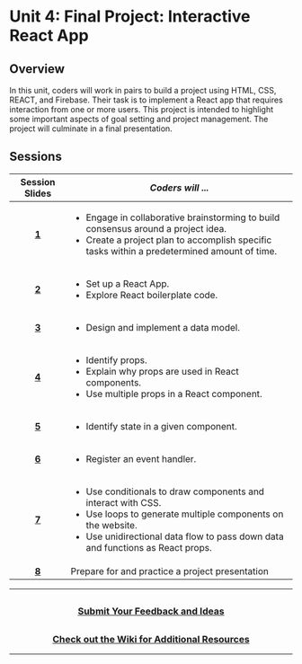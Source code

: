 # Unit 4: Final Project: Interactive React App

## Overview
In this unit, coders will work in pairs to build a project using HTML, CSS, REACT, and Firebase. Their task is to implement a React app that requires interaction from one or more users. This project is intended to highlight some important aspects of goal setting and project management. The project will culminate in a final presentation.

## Sessions 
|Session Slides|*Coders will ...*|
|:-------:|-------|
|**[1](https://docs.google.com/presentation/d/1rIDYuIDoTo9ue871soTVqeXcAN2Wxv37hpj5HCJtI3U/edit?usp=sharing)**| <ul><li>Engage in collaborative brainstorming to build consensus around a project idea.</li> <li>Create a project plan to accomplish specific tasks within a predetermined amount of time.</li></ul>|
|**[2](https://docs.google.com/presentation/d/1UT6MZ52aRGQREKPS_TCEfp04i5nsamn9XOlH-clojno/edit)**|<ul><li>Set up a React App. </li><li>Explore React boilerplate code. </li>|
|**[3](https://docs.google.com/presentation/d/1M7THrA-F-nwb1dNToahr7uBd9UCBxmhAvf1IPUUUaTQ/edit)**|<ul><li>Design and implement a data model. </li></ul> |
|**[4](https://docs.google.com/presentation/d/1piKoO1h4yKZ7HxoaOfc-UupRN25I3sfvQccSOjkuzUE/edit)**|<ul><li>Identify props. </li><li>Explain why props are used in React components. </li><li>Use multiple props in a React component. </li></ul> |
|**[5](https://docs.google.com/presentation/d/1upQDe0hZx_27eNYpIeOJovDBhS4LIQR2IdM7oOQ9iEY/edit)**|<ul><li>Identify state in a given component. </li></ul> |
|**[6](https://docs.google.com/presentation/d/1TudLe_9zOVJpnE0NMTH21QxYgDZhb8tl_bKWZe2Jlv4/edit)**|<ul><li>Register an event handler. </li> |
|**[7](https://docs.google.com/presentation/d/1dVxyM4E4aDsIei2hL-oEmkP8fXPWD2Igmcc_X31_6SI/edit)**|<ul><li>Use conditionals to draw components and interact with CSS. </li><li>Use loops to generate multiple components on the website. </li> <li>Use unidirectional data flow to pass down data and functions as React props.</li> |
|**[8]()**|Prepare for and practice a project presentation|

----

## <h3 align="center"><a href="https://forms.gle/vyAD1HFwXHZMRXrr9">Submit Your Feedback and Ideas</a></h3>

## <h3 align="center"><a href="https://github.com/itscodenation/curriculum-20-21/wiki">Check out the Wiki for Additional Resources</a></h3>

----
